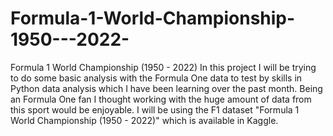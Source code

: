 # Formula-1-World-Championship-1950---2022-
Formula 1 World Championship (1950 - 2022)
In this project I will be trying to do some basic analysis with the Formula One data to test by skills in Python data analysis which I have been learning over the past month. Being an Formula One fan I thought working with the huge amount of data from this sport would be enjoyable. I will be using the F1 dataset "Formula 1 World Championship (1950 - 2022)" which is available in Kaggle.
